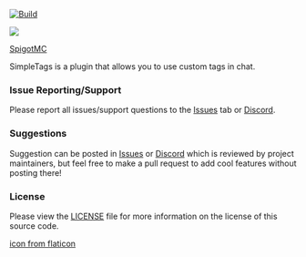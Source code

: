 [![Build](https://github.com/RefracDevelopment/SimpleTags/actions/workflows/build.yml/badge.svg)](https://github.com/RefracDevelopment/SimpleTags/actions/workflows/build.yml)

![](https://i.imgur.com/O57ilA8.png)

[SpigotMC](https://www.spigotmc.org/resources/114078/)

SimpleTags is a plugin that allows you to use custom tags in chat.

### Issue Reporting/Support

Please report all issues/support questions to the [Issues](https://github.com/RefracDevelopment/SimpleTags/issues) tab or [Discord](https://discord.gg/EFeSKPg739).

### Suggestions

Suggestion can be posted in [Issues](https://github.com/RefracDevelopment/SimpleTags/issues) or [Discord](https://discord.gg/EFeSKPg739) which is reviewed by project maintainers, but feel free to make a pull request to add cool features without posting there!

### License
Please view the [LICENSE](LICENSE) file for more information on the license of this source code.

[icon from flaticon](https://www.flaticon.com/)
